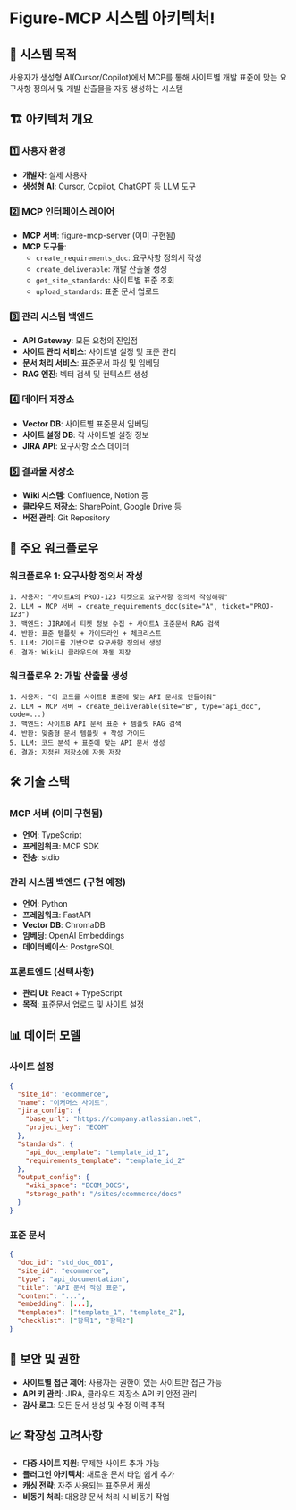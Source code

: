 # Figure-MCP 시스템 아키텍처!

## 🎯 시스템 목적
사용자가 생성형 AI(Cursor/Copilot)에서 MCP를 통해 사이트별 개발 표준에 맞는 요구사항 정의서 및 개발 산출물을 자동 생성하는 시스템

## 🏗️ 아키텍처 개요

### 1️⃣ 사용자 환경
- **개발자**: 실제 사용자
- **생성형 AI**: Cursor, Copilot, ChatGPT 등 LLM 도구

### 2️⃣ MCP 인터페이스 레이어
- **MCP 서버**: figure-mcp-server (이미 구현됨)
- **MCP 도구들**:
  - `create_requirements_doc`: 요구사항 정의서 작성
  - `create_deliverable`: 개발 산출물 생성
  - `get_site_standards`: 사이트별 표준 조회
  - `upload_standards`: 표준 문서 업로드

### 3️⃣ 관리 시스템 백엔드
- **API Gateway**: 모든 요청의 진입점
- **사이트 관리 서비스**: 사이트별 설정 및 표준 관리
- **문서 처리 서비스**: 표준문서 파싱 및 임베딩
- **RAG 엔진**: 벡터 검색 및 컨텍스트 생성

### 4️⃣ 데이터 저장소
- **Vector DB**: 사이트별 표준문서 임베딩
- **사이트 설정 DB**: 각 사이트별 설정 정보
- **JIRA API**: 요구사항 소스 데이터

### 5️⃣ 결과물 저장소
- **Wiki 시스템**: Confluence, Notion 등
- **클라우드 저장소**: SharePoint, Google Drive 등
- **버전 관리**: Git Repository

## 🔄 주요 워크플로우

### 워크플로우 1: 요구사항 정의서 작성
```
1. 사용자: "사이트A의 PROJ-123 티켓으로 요구사항 정의서 작성해줘"
2. LLM → MCP 서버 → create_requirements_doc(site="A", ticket="PROJ-123")
3. 백엔드: JIRA에서 티켓 정보 수집 + 사이트A 표준문서 RAG 검색
4. 반환: 표준 템플릿 + 가이드라인 + 체크리스트
5. LLM: 가이드를 기반으로 요구사항 정의서 생성
6. 결과: Wiki나 클라우드에 자동 저장
```

### 워크플로우 2: 개발 산출물 생성
```
1. 사용자: "이 코드를 사이트B 표준에 맞는 API 문서로 만들어줘"
2. LLM → MCP 서버 → create_deliverable(site="B", type="api_doc", code=...)
3. 백엔드: 사이트B API 문서 표준 + 템플릿 RAG 검색
4. 반환: 맞춤형 문서 템플릿 + 작성 가이드
5. LLM: 코드 분석 + 표준에 맞는 API 문서 생성
6. 결과: 지정된 저장소에 자동 저장
```

## 🛠️ 기술 스택

### MCP 서버 (이미 구현됨)
- **언어**: TypeScript
- **프레임워크**: MCP SDK
- **전송**: stdio

### 관리 시스템 백엔드 (구현 예정)
- **언어**: Python
- **프레임워크**: FastAPI
- **Vector DB**: ChromaDB
- **임베딩**: OpenAI Embeddings
- **데이터베이스**: PostgreSQL

### 프론트엔드 (선택사항)
- **관리 UI**: React + TypeScript
- **목적**: 표준문서 업로드 및 사이트 설정

## 📊 데이터 모델

### 사이트 설정
```json
{
  "site_id": "ecommerce",
  "name": "이커머스 사이트",
  "jira_config": {
    "base_url": "https://company.atlassian.net",
    "project_key": "ECOM"
  },
  "standards": {
    "api_doc_template": "template_id_1",
    "requirements_template": "template_id_2"
  },
  "output_config": {
    "wiki_space": "ECOM_DOCS",
    "storage_path": "/sites/ecommerce/docs"
  }
}
```

### 표준 문서
```json
{
  "doc_id": "std_doc_001",
  "site_id": "ecommerce",
  "type": "api_documentation",
  "title": "API 문서 작성 표준",
  "content": "...",
  "embedding": [...],
  "templates": ["template_1", "template_2"],
  "checklist": ["항목1", "항목2"]
}
```

## 🔐 보안 및 권한
- **사이트별 접근 제어**: 사용자는 권한이 있는 사이트만 접근 가능
- **API 키 관리**: JIRA, 클라우드 저장소 API 키 안전 관리
- **감사 로그**: 모든 문서 생성 및 수정 이력 추적

## 📈 확장성 고려사항
- **다중 사이트 지원**: 무제한 사이트 추가 가능
- **플러그인 아키텍처**: 새로운 문서 타입 쉽게 추가
- **캐싱 전략**: 자주 사용되는 표준문서 캐싱
- **비동기 처리**: 대용량 문서 처리 시 비동기 작업 